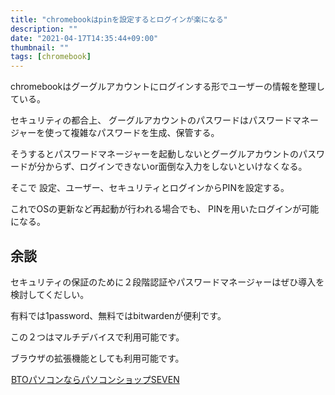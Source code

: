 ```yaml
---
title: "chromebookはpinを設定するとログインが楽になる"
description: ""
date: "2021-04-17T14:35:44+09:00"
thumbnail: ""
tags: [chromebook]
---
```

chromebookはグーグルアカウントにログインする形でユーザーの情報を整理している。

セキュリティの都合上、
グーグルアカウントのパスワードはパスワードマネージャーを使って複雑なパスワードを生成、保管する。

そうするとパスワードマネージャーを起動しないとグーグルアカウントのパスワードが分からず、ログインできないor面倒な入力をしないといけなくなる。

そこで
設定、ユーザー、セキュリティとログインからPINを設定する。

これでOSの更新など再起動が行われる場合でも、
PINを用いたログインが可能になる。

## 余談
セキュリティの保証のために２段階認証やパスワードマネージャーはぜひ導入を検討してくだしい。

有料では1password、無料ではbitwardenが便利です。

この２つはマルチデバイスで利用可能です。

ブラウザの拡張機能としても利用可能です。

<a href="//ck.jp.ap.valuecommerce.com/servlet/referral?sid=3563352&pid=887689136" rel="nofollow"><img src="//ad.jp.ap.valuecommerce.com/servlet/gifbanner?sid=3563352&pid=887689136" height="1" width="1" border="0">BTOパソコンならパソコンショップSEVEN</a>